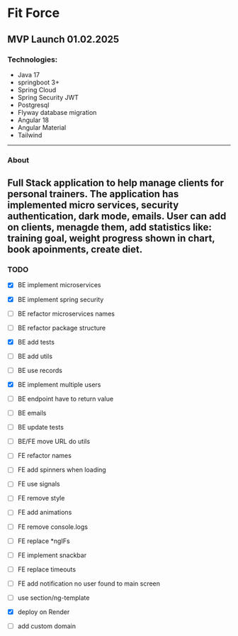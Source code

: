 # Fit Force


## MVP Launch 01.02.2025

### Technologies:
- Java 17
- springboot 3+
- Spring Cloud
- Spring Security JWT
- Postgresql
- Flyway database migration
- Angular 18
- Angular Material
- Tailwind
---
### About
Full Stack application to help manage clients for personal trainers. The application has implemented micro services, security authentication, dark mode, emails. User can add on clients, menagde them, add statistics like: training goal, weight progress shown in chart, book apoinments, create diet.
---
### TODO 
- [x] BE implement microservices
- [x] BE implement spring security
- [ ] BE refactor microservices names
- [ ] BE refactor package structure
- [x] BE add tests
- [ ] BE add utils
- [ ] BE use records
- [x] BE implement multiple users
- [ ] BE endpoint have to return value
- [ ] BE emails
- [ ] BE update tests
- [ ] BE/FE move URL do utils
- [ ] FE refactor names
- [ ] FE add spinners when loading
- [ ] FE use signals
- [ ] FE remove style
- [ ] FE add animations
- [ ] FE remove console.logs
- [ ] FE replace *ngIFs
- [ ] FE implement snackbar
- [ ] FE replace timeouts
- [ ] FE add notification no user found to main screen
- [ ] use section/ng-template
- [x] deploy on Render
- [ ] add custom domain

